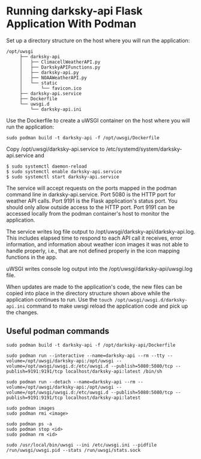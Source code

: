 # Running darksky-api Flask Application With Podman

Set up a directory structure on the host where you will run the application:

    /opt/uwsgi
         ├── darksky-api
         │   ├── ClimacellWeatherAPI.py
         │   ├── DarkskyAPIFunctions.py
         │   ├── darksky-api.py
         │   ├── NOAAWeatherAPI.py
         │   └── static
         │       └── favicon.ico
         ├── darksky-api.service
         ├── Dockerfile
         └── uwsgi.d
             └── darksky-api.ini

Use the Dockerfile to create a uWSGI container on the host where you will run the application:

    sudo podman build -t darksky-api -f /opt/uwsgi/Dockerfile
    
Copy /opt/uwsgi/darksky-api.service to /etc/systemd/system/darksky-api.service and
 
    $ sudo systemctl daemon-reload
    $ sudo systemctl enable darksky-api.service
    $ sudo systemctl start darksky-api.service
    
The service will accept requests on the ports mapped in the podman command line in darksky-api.service.  Port 5080 is the HTTP port for weather API calls.  Port 9191 is the Flask application's status port.  You should only  allow outside access to the HTTP port.  Port 9191 can be accessed locally from the podman container's host to monitor the application.
 
The service writes log file output to /opt/uwsgi/darksky-api/darksky-api.log.  This includes elapsed time to respond to each API call it receives, error information, and information about weather icon images it was not able to handle properly, i.e., that are not defined properly in the icon mapping functions in the app.
 
uWSGI writes console log output into the /opt/uwsgi/darksky-api/uwsgi.log file. 

When updates are made to the application's code, the new files can be copied into place in the directory structure shown above while the application continues to run.  Use the `touch /opt/uwsgi/uwsgi.d/darksky-api.ini` command to make uwsgi reload the application code and pick up the changes.

## Useful podman commands

    sudo podman build -t darksky-api -f /opt/darksky-api/Dockerfile

    sudo podman run --interactive --name=darksky-api --rm --tty --volume=/opt/uwsgi/darksky-api:/opt/uwsgi --volume=/opt/uwsgi/uwsgi.d:/etc/uwsgi.d --publish=5080:5080/tcp --publish=9191:9191/tcp localhost/darksky-api:latest /bin/sh

    sudo podman run --detach --name=darksky-api --rm --volume=/opt/uwsgi/darksky-api:/opt/uwsgi --volume=/opt/uwsgi/uwsgi.d:/etc/uwsgi.d --publish=5080:5080/tcp --publish=9191:9191/tcp localhost/darksky-api:latest

    sudo podman images
    sudo podman rmi <image>

    sudo podman ps -a
    sudo podman stop <id>
    sudo podman rm <id>

    sudo /usr/local/bin/uwsgi --ini /etc/uwsgi.ini --pidfile /run/uwsgi/uwsgi.pid --stats /run/uwsgi/stats.sock
